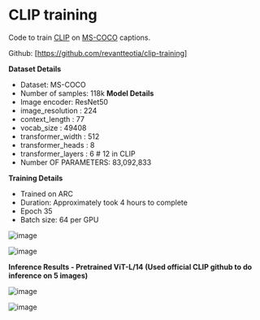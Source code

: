 # CLIP training
Code to train [CLIP](https://github.com/openai/CLIP) on [MS-COCO](https://cocodataset.org/#home) captions. 

Github: [https://github.com/revantteotia/clip-training]

**Dataset Details**
  -  Dataset: MS-COCO 
  -  Number of samples: 118k
**Model Details**
  -  Image encoder: ResNet50
  -  image_resolution : 224 
  -  context_length : 77
  -  vocab_size : 49408
  -  transformer_width : 512
  -  transformer_heads : 8
  -  transformer_layers : 6 # 12 in CLIP
  -  Number OF PARAMETERS:  83,092,833

**Training Details**
-  Trained on ARC
-  Duration: Approximately took 4 hours to complete
-  Epoch 35
-  Batch size: 64 per GPU

![image](https://github.com/user-attachments/assets/8f7621e4-2138-43f6-9d8d-685cdb7165ec)


![image](https://github.com/user-attachments/assets/73fcd252-7912-4f93-8051-9a1b16e4e819)


**Inference Results -  Pretrained ViT-L/14 (Used official CLIP github to do inference on 5 images)** 

![image](https://github.com/user-attachments/assets/b4b920e7-c747-4eaf-858a-bd5fada048e2)

![image](https://github.com/user-attachments/assets/c4aabc39-00e5-4313-9aeb-330dc22cf2d6)

